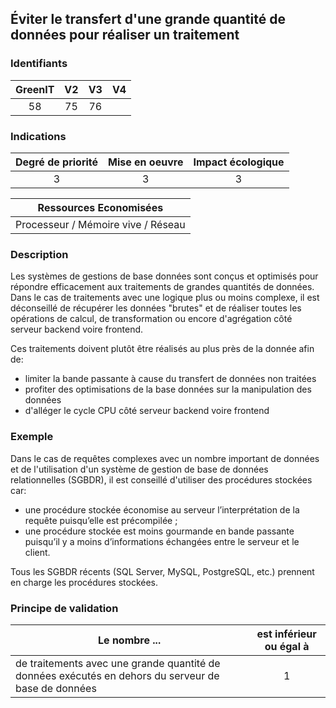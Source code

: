 ## Éviter le transfert d'une grande quantité de données pour réaliser un traitement

### Identifiants

| GreenIT |  V2  |  V3  |  V4  |
|:-------:|:----:|:----:|:----:|
|  58    | 75  | 76  |      |

### Indications

| Degré de priorité |      Mise en oeuvre       |  Impact écologique    |
|:-------------------:|:-------------------------:|:---------------------:|
| 3 | 3 | 3 |

|Ressources Economisées                                      |
|:----------------------------------------------------------:|
| Processeur / Mémoire vive / Réseau   |

### Description

Les systèmes de gestions de base données sont conçus et optimisés pour répondre efficacement aux traitements de grandes quantités de données.
Dans le cas de traitements avec une logique plus ou moins complexe, il est déconseillé de récupérer les données "brutes" et de réaliser toutes les opérations de calcul, de transformation ou encore d'agrégation côté serveur backend voire frontend.

Ces traitements doivent plutôt être réalisés au plus près de la donnée afin de:

- limiter la bande passante à cause du transfert de données non traitées
- profiter des optimisations de la base données sur la manipulation des données
- d'alléger le cycle CPU côté serveur backend voire frontend 

### Exemple

Dans le cas de requêtes complexes avec un nombre important de données et de l'utilisation d'un système de gestion de base de données relationnelles (SGBDR), il est conseillé d'utiliser des procédures stockées car:

 - une procédure stockée économise au serveur l’interprétation de la requête puisqu’elle est précompilée ;
 - une procédure stockée est moins gourmande en bande passante puisqu’il y a moins d’informations échangées entre le serveur et le client.

Tous les SGBDR récents (SQL Server, MySQL, PostgreSQL, etc.) prennent en charge les procédures stockées.

### Principe de validation

| Le nombre ...     | est inférieur ou égal à   |  
|-------------------|:-------------------------:|
|  de traitements avec une grande quantité de données exécutés en dehors du serveur de base de données |  1 |
